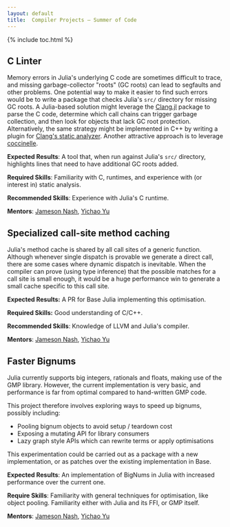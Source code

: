```yaml
---
layout: default
title:  Compiler Projects – Summer of Code
---
```


{% include toc.html %}

## C Linter

Memory errors in Julia's underlying C code are sometimes difficult to trace, and missing garbage-collector "roots" (GC roots) can lead to segfaults and other problems. One potential way to make it easier to find such errors would be to write a package that checks Julia's `src/` directory for missing GC roots. A Julia-based solution might leverage the [Clang.jl](https://github.com/ihnorton/Clang.jl) package to parse the C code, determine which call chains can trigger garbage collection, and then look for objects that lack GC root protection. Alternatively, the same strategy might be implemented in C++ by writing a plugin for [Clang's static analyzer](http://clang-analyzer.llvm.org/). Another attractive approach is to leverage [coccinelle](http://coccinelle.lip6.fr/).

**Expected Results**: A tool that, when run against Julia's `src/` directory, highlights lines that need to have additional GC roots added.

**Required Skills**: Familiarity with C, runtimes, and experience with (or interest in) static analysis.

**Recommended Skills**: Experience with Julia's C runtime.

**Mentors**: [Jameson Nash](https://github.com/vtjnash), [Yichao Yu](https://github.com/yuyichao)

## Specialized call-site method caching

Julia's method cache is shared by all call sites of a generic function. Although whenever single dispatch is provable we generate a direct call, there are some cases where dynamic dispatch is inevitable. When the compiler can prove (using type inference) that the possible matches for a call site is small enough, it would be a huge performance win to generate a small cache specific to this call site.

**Expected Results:** A PR for Base Julia implementing this optimisation.

**Required Skills:** Good understanding of C/C++.

**Recommended Skills**: Knowledge of LLVM and Julia's compiler.

**Mentors**: [Jameson Nash](https://github.com/vtjnash), [Yichao Yu](https://github.com/yuyichao)

## Faster Bignums

Julia currently supports big integers, rationals and floats, making use of the GMP library. However, the current implementation is very basic, and performance is far from optimal compared to hand-written GMP code.

This project therefore involves exploring ways to speed up bignums, possibly including:

* Pooling bignum objects to avoid setup / teardown cost
* Exposing a mutating API for library consumers
* Lazy graph style APIs which can rewrite terms or apply optimisations

This experimentation could be carried out as a package with a new implementation, or as patches over the existing implementation in Base.

**Expected Results**: An implementation of BigNums in Julia with increased performance over the current one.

**Require Skills**: Familiarity with general techniques for optimisation, like object pooling. Familiarity either with Julia and its FFI, or GMP itself.

**Mentors**: [Jameson Nash](https://github.com/vtjnash), [Yichao Yu](https://github.com/yuyichao)
